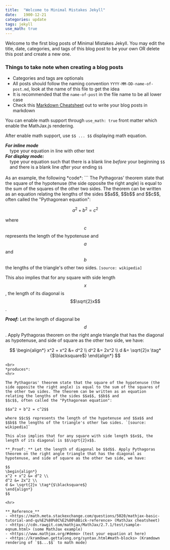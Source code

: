 ```yaml
---
title:  "Welcome to Minimal Mistakes Jekyll"
date:   1900-12-21
categories: update
tags: jekyll
use_math: true
---
```


Welcome to the first blog posts of Minimal Mistakes Jekyll. You may edit the title, date, categories, and tags of this blog post to be your own OR delete this post and create a new one.

### Things to take note when creating a blog posts

- Categories and tags are optionals
- All posts should follow the naming convention `YYYY-MM-DD-name-of-post.md`, look at the name of this file to get the idea
- It is recommended that the `name-of-post` in the file name to be all lower case
- Check this [Markdown Cheatsheet](https://github.com/adam-p/markdown-here/wiki/Markdown-Cheatsheet) out to write your blog posts in markdown


You can enable math support through `use_math: true` front matter which enable the MathJax.js rendering.

After enable math support, use `$$ ... $$` displaying math equation.

<div>
<strong><em>For inline mode</em></strong>
<div style="margin-left:1em;">
    type your equation in line with other text
</div>
<strong><em>For display mode:</em></strong>
<div style="margin-left:1em;">
    type your equation such that there is a blank line <em>before</em> your beginning <code>$$</code> and there is a blank line <em>after</em> your ending <code>$$</code>
</div>
</div>

<br>
As an example, the following *code*:
```
The Pythagoras' theorem state that the square of the hypotenuse (the side opposite the right angle) is equal to the sum of the squares of the other two sides. The theorem can be written as an equation relating the lengths of the sides $$a$$, $$b$$ and
$$c$$, often called the "Pythagorean equation":

$$a^2 + b^2 = c^2$$

where $$c$$ represents the length of the hypotenuse and $$a$$ and $$b$$ the lengths of the triangle's other two sides. `[source: wikipedia]`

This also implies that for any square with side length $$x$$, the length of its diagonal is $$\sqrt{2}x$$.

**_Proof:_**
Let the length of diagonal be $$d$$. Apply Pythagoras theorem on the right angle triangle that has the diagonal as hypotenuse, and side of square as the other two side, we have:

$$
\begin{align*}
x^2 + x^2 &= d^2 \\
d^2 &= 2x^2 \\
d &= \sqrt{2}x \tag*{$\blacksquare$}
\end{align*}
$$

```
<br>
*produces*:
<hr>

The Pythagoras' theorem state that the square of the hypotenuse (the side opposite the right angle) is equal to the sum of the squares of the other two sides. The theorem can be written as an equation relating the lengths of the sides $$a$$, $$b$$ and
$$c$$, often called the "Pythagorean equation":

$$a^2 + b^2 = c^2$$

where $$c$$ represents the length of the hypotenuse and $$a$$ and $$b$$ the lengths of the triangle's other two sides. `[source: wikipedia]`

This also implies that for any square with side length $$x$$, the length of its diagonal is $$\sqrt{2}x$$.

**_Proof:_** Let the length of diagonal be $$d$$. Apply Pythagoras theorem on the right angle triangle that has the diagonal as hypotenuse, and side of square as the other two side, we have:

$$
\begin{align*}
x^2 + x^2 &= d^2 \\
d^2 &= 2x^2 \\
d &= \sqrt{2}x \tag*{$\blacksquare$}
\end{align*}
$$

<hr>

**_Reference_**
- <https://math.meta.stackexchange.com/questions/5020/mathjax-basic-tutorial-and-qu%E2%80%8C%E2%80%8Bick-reference> (MathJax cheatsheet)
- <https://cdn.rawgit.com/mathjax/MathJax/2.7.1/test/sample-eqnum.html> (some MathJax example)
- <https://www.mathjax.org/#demo> (test your equation at here)
- <https://kramdown.gettalong.org/syntax.html#math-blocks> (Kramdown rendering of `$$...$$` to math mode)
